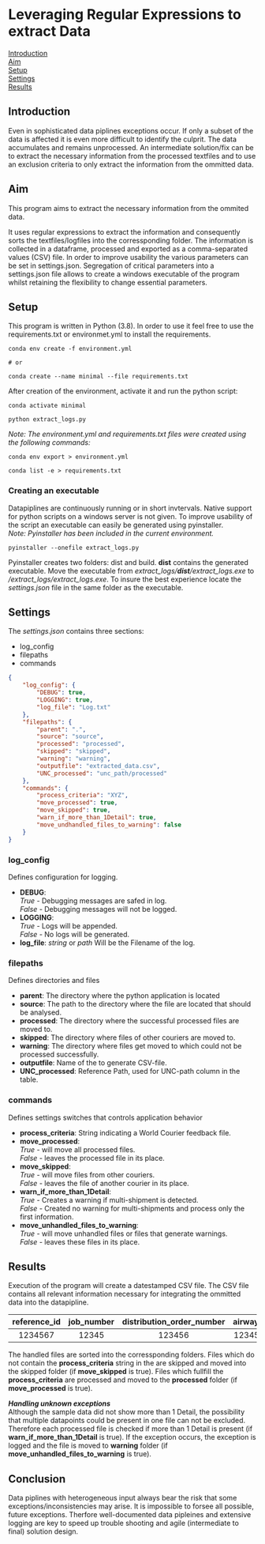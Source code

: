 # Leveraging Regular Expressions to extract Data

[Introduction](#Introduction)  
[Aim](#Aim)  
[Setup](#Setup)  
[Settings](#Settings)  
[Results](#Results)

## Introduction
<a name="Introduction"></a>

Even in sophisticated data piplines exceptions occur. If only a subset of the data is
affected it is even more difficult to identify the culprit. The data accumulates and remains unprocessed. An intermediate solution/fix can be to extract the necessary information from
the processed textfiles and to use an exclusion criteria to only extract the information from
the ommitted data.

## Aim
<a name="Aim"></a>

This program aims to extract the necessary information from the ommited data.

It uses regular expressions to extract the information and consequently sorts the textfiles/logfiles into the corressponding folder. The information is collected in a dataframe, processed
and exported as a comma-separated values (CSV) file. In order to improve usability the various
parameters can be set in settings.json. Segregation of critical parameters into a settings.json
file allows to create a windows executable of the program whilst retaining the flexibility to
change essential parameters.

## Setup
<a name="Setup"></a>

This program is written in Python (3.8). In order to use it feel free to use the
requirements.txt or environmet.yml to install the requirements.

````CMD
conda env create -f environment.yml

# or

conda create --name minimal --file requirements.txt
````
  
After creation of the environment, activate it and run the python script:

````CMD
conda activate minimal

python extract_logs.py
````

_Note: The environment.yml and requirements.txt files were created using the following commands:_

````CMD
conda env export > environment.yml

conda list -e > requirements.txt
````

### Creating an executable
Datapiplines are continuously running or in short invtervals. Native support for python scripts
on a windows server is not given. To improve usability of the script an executable can easily be
generated using pyinstaller.  
_Note: Pyinstaller has been included in the current environment._

````CMD
pyinstaller --onefile extract_logs.py
````

Pyinstaller creates two folders: dist and build.
__dist__ contains the generated executable. Move the executable from _extract_logs/__dist__/extract_logs.exe_ to _/extract_logs/extract_logs.exe_. To insure the best experience locate the _settings.json_ file in the same folder as the executable.

## Settings
<a name="Settings"></a>

The _settings.json_ contains three sections:

- log_config
- filepaths
- commands

````json
{
    "log_config": {
        "DEBUG": true,
        "LOGGING": true,
        "log_file": "Log.txt"
    },
    "filepaths": {
        "parent": ".",
        "source": "source",
        "processed": "processed",
        "skipped": "skipped",
        "warning": "warning",
        "outputfile": "extracted_data.csv",
        "UNC_processed": "unc_path/processed"
    },
    "commands": {
        "process_criteria": "XYZ",
        "move_processed": true,
        "move_skipped": true,
        "warn_if_more_than_1Detail": true,
        "move_undhandled_files_to_warning": false
    }
}
````

### log_config

Defines configuration for logging.

- **DEBUG**:  
  *True* -  Debugging messages are safed in log.  
  *False* - Debugging messages will not be logged.
- **LOGGING**:  
  *True* - Logs will be appended.  
  *False* - No logs will be generated.
- **log_file**: *string* or *path* Will be the Filename of the log.

### filepaths

Defines directories and files

- **parent**: The directory where the python application is located
- **source**: The path to the directory where the file are located that should be analysed.
- **processed**: The directory where the successful processed files are moved to.
- **skipped**: The directory where files of other couriers are moved to.
- **warning**: The directory where files get moved to which could not be processed successfully.
- **outputfile**: Name of the to generate CSV-file.
- **UNC_processed**: Reference Path, used for UNC-path column in the table.

### commands

Defines settings switches that controls application behavior

- **process_criteria**: String indicating a World Courier feedback file.
- **move_processed**:  
  *True* - will move all processed files.  
  *False* - leaves the processed file in its place.
- **move_skipped**:  
  *True* - will move files from other couriers.  
  *False* - leaves the file of another courier in its place.
- **warn_if_more_than_1Detail**:  
  *True* - Creates a warning if multi-shipment is detected.  
  *False* - Created no warning for multi-shipments and process only the first information.
- **move_unhandled_files_to_warning**:  
  *True* - will move unhandled files or files that generate warnings.  
  *False* - leaves these files in its place.

## Results

<a name="Results"></a>

Execution of the program will create a datestamped CSV file. The CSV file contains all
relevant information necessary for integrating the ommitted data into the datapipline.

|reference_id|job_number|distribution_order_number|airwaybill|path|unc_path|
|:-:|:-:|:-:|:-:|:-:|:-:|
|1234567|12345|123456|1234567|source\Response_1234567.txt|<unc_path>\processed\Response_1234567.txt|

The handled files are sorted into the corressponding folders. Files which do not contain the
**process_criteria** string in the are skipped and moved into the skipped folder (if **move_skipped** is true). Files which fullfill the **process_criteria** are processed and
moved to the **processed** folder (if **move_processed** is true).

___Handling unknown exceptions___  
Although the sample data did not show more than 1 Detail, the possibility that multiple datapoints could be present in one file can not be excluded. Therefore each processed file is checked if more than 1 Detail is present (if **warn_if_more_than_1Detail** is true). If the exception occurs, the exception is logged and the file is moved to **warning** folder (if **move_unhandled_files_to_warning** is true).

## Conclusion
<a name="Conclusion"></a>

Data piplines with heterogeneous input always bear the risk that some exceptions/inconsistencies may arise. It is impossible to forsee all possible, future exceptions. Therfore well-documented data pipleines and extensive logging are key to speed up trouble shooting and agile (intermediate to final) solution design.
